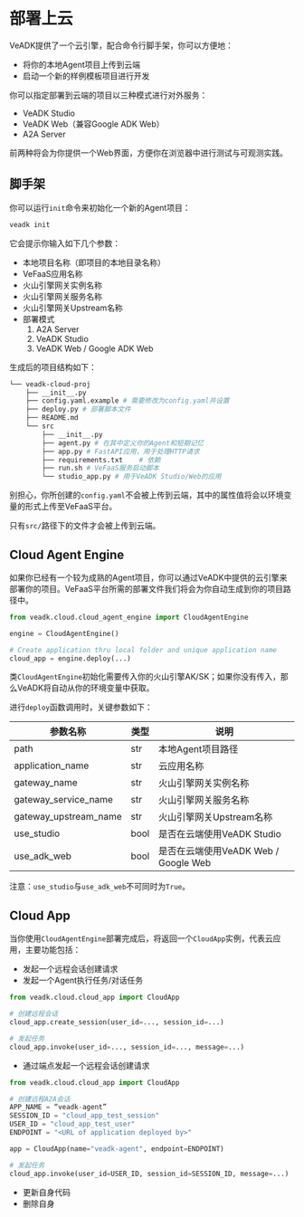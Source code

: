 # 部署上云

VeADK提供了一个云引擎，配合命令行脚手架，你可以方便地：

- 将你的本地Agent项目上传到云端
- 启动一个新的样例模板项目进行开发

你可以指定部署到云端的项目以三种模式进行对外服务：

- VeADK Studio
- VeADK Web（兼容Google ADK Web）
- A2A Server

前两种将会为你提供一个Web界面，方便你在浏览器中进行测试与可观测实践。

## 脚手架

你可以运行`init`命令来初始化一个新的Agent项目：

```bash
veadk init
```

它会提示你输入如下几个参数：

- 本地项目名称（即项目的本地目录名称）
- VeFaaS应用名称
- 火山引擎网关实例名称
- 火山引擎网关服务名称
- 火山引擎网关Upstream名称
- 部署模式
  1. A2A Server
  2. VeADK Studio
  3. VeADK Web / Google ADK Web

生成后的项目结构如下：

```bash
└── veadk-cloud-proj
    ├── __init__.py
    ├── config.yaml.example # 需要修改为config.yaml并设置
    ├── deploy.py # 部署脚本文件
    ├── README.md
    └── src
        ├── __init__.py
        ├── agent.py # 在其中定义你的Agent和短期记忆
        ├── app.py # FastAPI应用，用于处理HTTP请求
        ├── requirements.txt    # 依赖
        ├── run.sh # VeFaaS服务启动脚本
        └── studio_app.py # 用于VeADK Studio/Web的应用
```

别担心，你所创建的`config.yaml`不会被上传到云端，其中的属性值将会以环境变量的形式上传至VeFaaS平台。

只有`src/`路径下的文件才会被上传到云端。

## Cloud Agent Engine

如果你已经有一个较为成熟的Agent项目，你可以通过VeADK中提供的云引擎来部署你的项目。VeFaaS平台所需的部署文件我们将会为你自动生成到你的项目路径中。

```python
from veadk.cloud.cloud_agent_engine import CloudAgentEngine

engine = CloudAgentEngine()

# Create application thru local folder and unique application name
cloud_app = engine.deploy(...)
```

类`CloudAgentEngine`初始化需要传入你的火山引擎AK/SK；如果你没有传入，那么VeADK将自动从你的环境变量中获取。

进行`deploy`函数调用时，关键参数如下：

| 参数名称 | 类型 | 说明 |
| --- | --- | --- |
| path | str | 本地Agent项目路径 |
| application_name | str | 云应用名称 |
| gateway_name | str | 火山引擎网关实例名称 |
| gateway_service_name | str | 火山引擎网关服务名称 |
| gateway_upstream_name | str | 火山引擎网关Upstream名称 |
| use_studio | bool | 是否在云端使用VeADK Studio |
| use_adk_web | bool | 是否在云端使用VeADK Web / Google Web |

注意：`use_studio`与`use_adk_web`不可同时为`True`。

## Cloud App

当你使用`CloudAgentEngine`部署完成后，将返回一个`CloudApp`实例，代表云应用，主要功能包括：

- 发起一个远程会话创建请求
- 发起一个Agent执行任务/对话任务

```python
from veadk.cloud.cloud_app import CloudApp

# 创建远程会话
cloud_app.create_session(user_id=..., session_id=...)

# 发起任务
cloud_app.invoke(user_id=..., session_id=..., message=...)
```

- 通过端点发起一个远程会话创建请求

```python
from veadk.cloud.cloud_app import CloudApp

# 创建远程A2A会话
APP_NAME = “veadk-agent”
SESSION_ID = "cloud_app_test_session"
USER_ID = "cloud_app_test_user"
ENDPOINT = "<URL of application deployed by>"

app = CloudApp(name="veadk-agent", endpoint=ENDPOINT)

# 发起任务
cloud_app.invoke(user_id=USER_ID, session_id=SESSION_ID, message=...)
```

- 更新自身代码
- 删除自身
